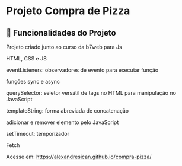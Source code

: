 # Projeto Compra de Pizza
## :hammer: Funcionalidades do Projeto

Projeto criado junto ao curso da b7web para Js

HTML, CSS e JS

eventListeners: observadores de evento para executar função

funções sync e async

querySelector: seletor versátil de tags no HTML para manipulação no JavaScript

templateString: forma abreviada de concatenação

adicionar e remover elemento pelo JavaScript

setTimeout: temporizador

Fetch

Acesse em: https://alexandresican.github.io/compra-pizza/

